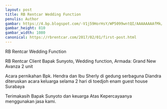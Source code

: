 ```yaml
---
layout: post
title: RB Rentcar Wedding Function
penulis: Author
gambar: https://4.bp.blogspot.com/-V1j59HorHsY/WP5099wntQI/AAAAAAAAfMk/1C04qGDqvHAOyiH8l7BprlNPz1krYFiLwCLcB/s1600/WhatsApp%2BImage%2B2017-04-23%2Bat%2B22.09.02.jpeg
gambar_height: 810
gambar_width: 1080
canonical: https://rbrentcar.com/2017/02/01/first-post.html
---
```

<p>RB Rentcar Wedding Function</p>

<div class="post-content">
	<div class="amp-wp-article-content">
<div class="wp-image  size-full wp-image-1141 aligncenter">
	<amp-img 
		layout='responsive' 
		width="1080" 
		height="810" 
		src="https://4.bp.blogspot.com/-V1j59HorHsY/WP5099wntQI/AAAAAAAAfMk/1C04qGDqvHAOyiH8l7BprlNPz1krYFiLwCLcB/s1600/WhatsApp%2BImage%2B2017-04-23%2Bat%2B22.09.02.jpeg">
	</amp-img>
</div>

<p>
<em></em>
</p>

<p></p>
<p>RB Rentcar Client Bapak Sunyoto, Wedding function, Armada: Grand New Avanza 2 unit</p>

<div>
<p>Acara pernikahan Bpk. Hendra dan Ibu Sherly di gedung serbaguna Diandra diteruskan acara keluarga selama 2 hari di toedjoh enam guest house Surabaya</p>
<p>Terimakasih Bapak Sunyoto dan keuarga Atas Kepercayaanya menggunakan jasa kami.</p>
</div>


